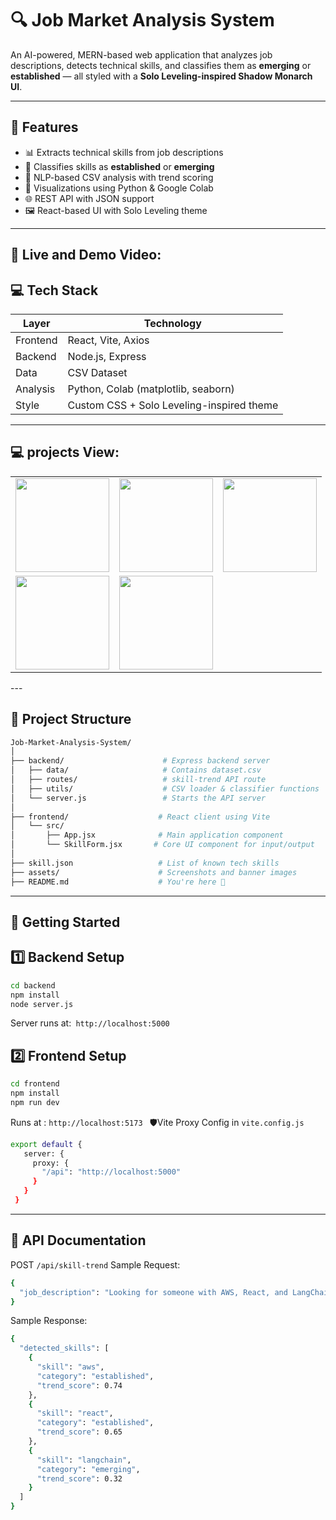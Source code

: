 # 🔍 Job Market Analysis System

An AI-powered, MERN-based web application that analyzes job descriptions, detects technical skills, and classifies them as **emerging** or **established** — all styled with a **Solo Leveling-inspired Shadow Monarch UI**.

---

## 🧠 Features

- 📊 Extracts technical skills from job descriptions
- 🚥 Classifies skills as **established** or **emerging**
- 🧮 NLP-based CSV analysis with trend scoring
- 🧪 Visualizations using Python & Google Colab
- 🌐 REST API with JSON support
- 🖼️ React-based UI with Solo Leveling theme

---
## 🧠 Live and Demo Video:


## 💻 Tech Stack

| Layer     | Technology         |
|-----------|--------------------|
| Frontend  | React, Vite, Axios |
| Backend   | Node.js, Express   |
| Data      | CSV Dataset        |
| Analysis  | Python, Colab (matplotlib, seaborn) |
| Style     | Custom CSS + Solo Leveling-inspired theme |

---
## 💻 projects View:
<center>
<table>
  <tr>
    <td><img src="https://github.com/Mahesh7Kumar/Job-Market-Analysis-System/blob/main/frontend/src/assets/Screenshot%202025-06-26%20104505.png" width="150"/></td>
    <td><img src="https://github.com/Mahesh7Kumar/Job-Market-Analysis-System/blob/main/frontend/src/assets/Screenshot%202025-06-26%20114220.png" width="150"/></td>
    <td><img src="https://github.com/Mahesh7Kumar/Job-Market-Analysis-System/blob/main/frontend/src/assets/Screenshot%202025-06-26%20114409.png" width="150"/></td>
  </tr>
  <tr>
    <td><img src="https://github.com/Mahesh7Kumar/Job-Market-Analysis-System/blob/main/frontend/src/assets/Screenshot%202025-06-26%20114631.png" width="150"/></td>
    <td><img src="https://github.com/Mahesh7Kumar/Job-Market-Analysis-System/blob/main/frontend/src/assets/Screenshot%202025-06-26%20114702.png" width="150"/></td>
  </tr>
</table>
</center>
---

## 📂 Project Structure
```bash
Job-Market-Analysis-System/
│
├── backend/                      # Express backend server
│   ├── data/                     # Contains dataset.csv
│   ├── routes/                   # skill-trend API route
│   ├── utils/                    # CSV loader & classifier functions
│   └── server.js                 # Starts the API server
│
├── frontend/                    # React client using Vite
│   └── src/
│       ├── App.jsx              # Main application component
│       └── SkillForm.jsx       # Core UI component for input/output
│
├── skill.json                   # List of known tech skills
├── assets/                      # Screenshots and banner images
├── README.md                    # You're here 📘
```
---
## 🚀 Getting Started
## 1️⃣ Backend Setup
```bash
cd backend
npm install
node server.js
```
Server runs at:``` http://localhost:5000```
## 2️⃣ Frontend Setup
```bash
cd frontend
npm install
npm run dev
```
Runs at : ```http://localhost:5173 ```
  🛡️Vite Proxy Config in ```vite.config.js```
  ```bash
export default {
     server: {
       proxy: {
         "/api": "http://localhost:5000"
       }
     }
   }
```
---
## 🔌 API Documentation
 POST ```/api/skill-trend```
 Sample Request:
```bash
{
  "job_description": "Looking for someone with AWS, React, and LangChain experience."
}
```
 Sample Response:
```bash
{
  "detected_skills": [
    {
      "skill": "aws",
      "category": "established",
      "trend_score": 0.74
    },
    {
      "skill": "react",
      "category": "established",
      "trend_score": 0.65
    },
    {
      "skill": "langchain",
      "category": "emerging",
      "trend_score": 0.32
    }
  ]
}

```
